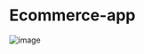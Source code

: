# Ecommerce-app
![image](https://github.com/Emanuelicassatti/Modern-Fashion-E-commerce/assets/110575751/14978280-e6bb-4e86-8458-2f36d3911f58)
